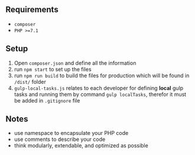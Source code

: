 ## Requirements

* `composer`
* `PHP >=7.1`


## Setup

1. Open `composer.json` and define all the information
2. run `npm start` to set up the files
3. run `npm run build` to build the files for production which will be found in `/dist/` folder
4. `gulp-local-tasks.js` relates to each developer for defining **local** gulp tasks and running them by command `gulp localTasks`, therefor it must be added in `.gitignore` file


## Notes

* use namespace to encapsulate your PHP code
* use comments to describe your code
* think modularly, extendable, and optimized as possible